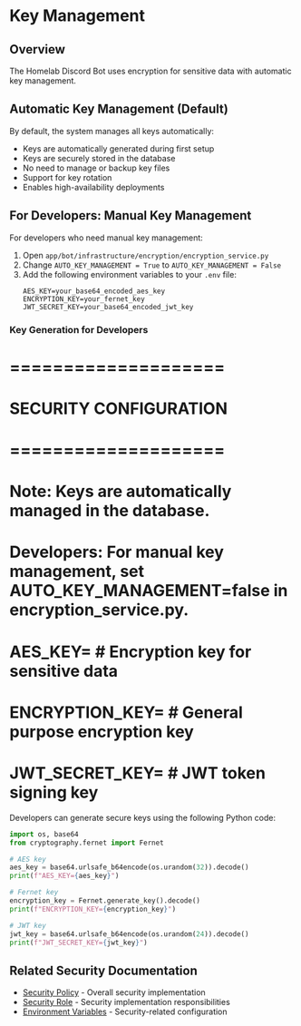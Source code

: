 # Key Management

## Overview

The Homelab Discord Bot uses encryption for sensitive data with automatic key management.

## Automatic Key Management (Default)

By default, the system manages all keys automatically:

- Keys are automatically generated during first setup
- Keys are securely stored in the database 
- No need to manage or backup key files
- Support for key rotation
- Enables high-availability deployments

## For Developers: Manual Key Management 

For developers who need manual key management:

1. Open `app/bot/infrastructure/encryption/encryption_service.py`
2. Change `AUTO_KEY_MANAGEMENT = True` to `AUTO_KEY_MANAGEMENT = False`
3. Add the following environment variables to your `.env` file:
   ```
   AES_KEY=your_base64_encoded_aes_key
   ENCRYPTION_KEY=your_fernet_key
   JWT_SECRET_KEY=your_base64_encoded_jwt_key
   ```

### Key Generation for Developers

# ====================
# SECURITY CONFIGURATION
# ====================
# Note: Keys are automatically managed in the database.
# Developers: For manual key management, set AUTO_KEY_MANAGEMENT=false in encryption_service.py.
# AES_KEY=                # Encryption key for sensitive data
# ENCRYPTION_KEY=         # General purpose encryption key
# JWT_SECRET_KEY=         # JWT token signing key

Developers can generate secure keys using the following Python code:

```python
import os, base64
from cryptography.fernet import Fernet

# AES key
aes_key = base64.urlsafe_b64encode(os.urandom(32)).decode()
print(f"AES_KEY={aes_key}")

# Fernet key
encryption_key = Fernet.generate_key().decode()
print(f"ENCRYPTION_KEY={encryption_key}")

# JWT key
jwt_key = base64.urlsafe_b64encode(os.urandom(24)).decode()
print(f"JWT_SECRET_KEY={jwt_key}")
```

## Related Security Documentation
- [Security Policy](./SECURITY_POLICY.md) - Overall security implementation
- [Security Role](../../ai/roles/core/BOT_CORE_SECURITY.md) - Security implementation responsibilities
- [Environment Variables](../reference/config/ENV_VARIABLES.md) - Security-related configuration

